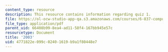 ```yaml
---
content_type: resource
description: This resource contains information regarding quiz 1.
file: https://ol-ocw-studio-app-qa.s3.amazonaws.com/courses/6-837-computer-graphics-fall-2012/4771822e099c02401619b9a1f80448e7_MIT6_837F12_2003_qz_1.pdf
file_type: application/pdf
parent_uid: 66408b99-8ea4-ad11-58f4-167bb945e57c
resourcetype: Document
title: '2003'
uid: 4771822e-099c-0240-1619-b9a1f80448e7
---
```

